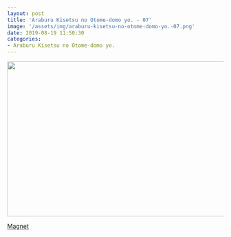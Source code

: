 ```yaml
---
layout: post
title: 'Araburu Kisetsu no Otome-domo yo. - 07'
image: '/assets/img/araburu-kisetsu-no-otome-domo-yo.-07.png'
date: 2019-08-19 11:50:30
categories:
- Araburu Kisetsu no Otome-domo yo.
---
```


<img src='{{ page.image }}' alt='' width='640' height='360'>

<a href='magnet:?xt=urn:btih:738ea9fa8195c9120cd0728b746927b391553467&dn=%5BOmnivium-Owari%5D%20Araburu%20Kisetsu%20no%20Otome-domo%20yo.%20-%2007%20%5BBBD5565D%5D.mkv&tr=http%3A%2F%2Fnyaa.tracker.wf%3A7777%2Fannounce&tr=udp%3A%2F%2Fopen.stealth.si%3A80%2Fannounce&tr=udp%3A%2F%2Ftracker.opentrackr.org%3A1337%2Fannounce&tr=udp%3A%2F%2Ftracker.coppersurfer.tk%3A6969%2Fannounce&tr=udp%3A%2F%2Fexodus.desync.com%3A6969%2Fannounce'>Magnet</a>